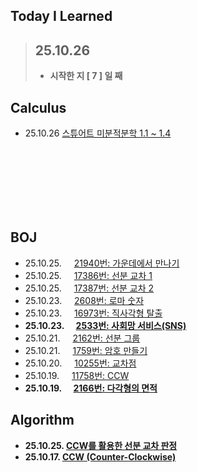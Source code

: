 ## Today I Learned

> ## 25.10.26
> - **시작한 지 [ 7 ] 일 째**

## Calculus
- 25.10.26 [스튜어트 미분적분학 1.1 ~ 1.4](https://github.com/r3j0/TIL/blob/main/Calculus/calc_20251026.md)

<br><br><br><br><br><br>

## BOJ
- 25.10.25. <img src="https://static.solved.ac/tier_small/12.svg" width="12"> [21940번: 가운데에서 만나기](https://github.com/r3j0/TIL/blob/main/BOJ/boj_20251025_21940.md)
- 25.10.25. <img src="https://static.solved.ac/tier_small/13.svg" width="12"> [17386번: 선분 교차 1](https://github.com/r3j0/TIL/blob/main/BOJ/boj_20251025_17386.md)
- 25.10.25. <img src="https://static.solved.ac/tier_small/14.svg" width="12"> [17387번: 선분 교차 2](https://github.com/r3j0/TIL/blob/main/BOJ/boj_20251025_17386.md)
- 25.10.23. <img src="https://static.solved.ac/tier_small/11.svg" width="12"> [2608번: 로마 숫자](https://github.com/r3j0/TIL/blob/main/BOJ/boj_20251023_2608.md) 
- 25.10.23. <img src="https://static.solved.ac/tier_small/12.svg" width="12"> [16973번: 직사각형 탈출](https://github.com/r3j0/TIL/blob/main/BOJ/boj_20251023_16973.md)
- **25.10.23. <img src="https://static.solved.ac/tier_small/13.svg" width="12"> [2533번: 사회망 서비스(SNS)](https://github.com/r3j0/TIL/blob/main/BOJ/boj_20251023_2533.md)**
- 25.10.21. <img src="https://static.solved.ac/tier_small/16.svg" width="12"> [2162번: 선분 그룹](https://github.com/r3j0/TIL/blob/main/BOJ/boj_20251021_2162.md)
- 25.10.21. <img src="https://static.solved.ac/tier_small/11.svg" width="12"> [1759번: 암호 만들기](https://github.com/r3j0/TIL/blob/main/BOJ/boj_20251021_1759.md)
- 25.10.20. <img src="https://static.solved.ac/tier_small/17.svg" width="12"> [10255번: 교차점](https://github.com/r3j0/TIL/blob/main/BOJ/boj_20251020_10255.md)
- 25.10.19. <img src="https://static.solved.ac/tier_small/11.svg" width="12"> [11758번: CCW](https://github.com/r3j0/TIL/blob/main/BOJ/boj_20251019_11758.md)
- **25.10.19. <img src="https://static.solved.ac/tier_small/11.svg" width="12"> [2166번: 다각형의 면적](https://github.com/r3j0/TIL/blob/main/BOJ/boj_20251019_2166.md)**

## Algorithm
- **25.10.25. [CCW를 활용한 선분 교차 판정](https://github.com/r3j0/TIL/blob/main/Algorithm/algo_20251025_linecross.md)**
- **25.10.17. [CCW (Counter-Clockwise)](https://github.com/r3j0/TIL/blob/main/Algorithm/algo_20251017_ccw.md)**
